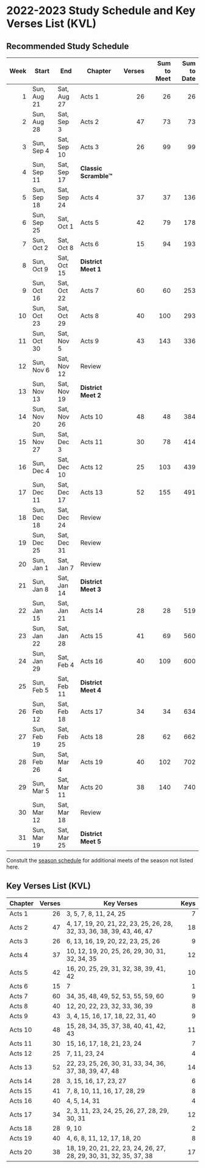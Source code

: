 <!--% hide_header_photo -->

# 2022-2023 Study Schedule and Key Verses List (KVL)

## Recommended Study Schedule

| Week | Start       | End         | Chapter | Verses | Sum to Meet | Sum to Date |
|-----:|-------------|-------------|---------|-------:|------------:|------------:|
|    1 | Sun, Aug 21 | Sat, Aug 27 | Acts 1  |     26 |          26 |          26 |
|    2 | Sun, Aug 28 | Sat, Sep 3  | Acts 2  |     47 |          73 |          73 |
|    3 | Sun, Sep 4  | Sat, Sep 10 | Acts 3  |     26 |          99 |          99 |
|    4 | Sun, Sep 11 | Sat, Sep 17 | **Classic Scramble™**                        ||||
|    5 | Sun, Sep 18 | Sat, Sep 24 | Acts 4  |     37 |          37 |         136 |
|    6 | Sun, Sep 25 | Sat, Oct 1  | Acts 5  |     42 |          79 |         178 |
|    7 | Sun, Oct 2  | Sat, Oct 8  | Acts 6  |     15 |          94 |         193 |
|    8 | Sun, Oct 9  | Sat, Oct 15 | **District Meet 1**                          ||||
|    9 | Sun, Oct 16 | Sat, Oct 22 | Acts 7  |     60 |          60 |         253 |
|   10 | Sun, Oct 23 | Sat, Oct 29 | Acts 8  |     40 |         100 |         293 |
|   11 | Sun, Oct 30 | Sat, Nov 5  | Acts 9  |     43 |         143 |         336 |
|   12 | Sun, Nov 6  | Sat, Nov 12 | Review                                       ||||
|   13 | Sun, Nov 13 | Sat, Nov 19 | **District Meet 2**                          ||||
|   14 | Sun, Nov 20 | Sat, Nov 26 | Acts 10 |     48 |          48 |         384 |
|   15 | Sun, Nov 27 | Sat, Dec 3  | Acts 11 |     30 |          78 |         414 |
|   16 | Sun, Dec 4  | Sat, Dec 10 | Acts 12 |     25 |         103 |         439 |
|   17 | Sun, Dec 11 | Sat, Dec 17 | Acts 13 |     52 |         155 |         491 |
|   18 | Sun, Dec 18 | Sat, Dec 24 | Review                                       ||||
|   19 | Sun, Dec 25 | Sat, Dec 31 | Review                                       ||||
|   20 | Sun, Jan 1  | Sat, Jan 7  | Review                                       ||||
|   21 | Sun, Jan 8  | Sat, Jan 14 | **District Meet 3**                          ||||
|   22 | Sun, Jan 15 | Sat, Jan 21 | Acts 14 |     28 |          28 |         519 |
|   23 | Sun, Jan 22 | Sat, Jan 28 | Acts 15 |     41 |          69 |         560 |
|   24 | Sun, Jan 29 | Sat, Feb 4  | Acts 16 |     40 |         109 |         600 |
|   25 | Sun, Feb 5  | Sat, Feb 11 | **District Meet 4**                          ||||
|   26 | Sun, Feb 12 | Sat, Feb 18 | Acts 17 |     34 |          34 |         634 |
|   27 | Sun, Feb 19 | Sat, Feb 25 | Acts 18 |     28 |          62 |         662 |
|   28 | Sun, Feb 26 | Sat, Mar 4  | Acts 19 |     40 |         102 |         702 |
|   29 | Sun, Mar 5  | Sat, Mar 11 | Acts 20 |     38 |         140 |         740 |
|   30 | Sun, Mar 12 | Sat, Mar 18 | Review                                       ||||
|   31 | Sun, Mar 19 | Sat, Mar 25 | **District Meet 5**                          ||||

Constult the [season schedule](season_schedule.md) for additional meets of the
season not listed here.

## Key Verses List (KVL)

| Chapter | Verses | Key Verses                                                            | Keys |
|---------|-------:|-----------------------------------------------------------------------|-----:|
| Acts 1  |     26 | 3, 5, 7, 8, 11, 24, 25                                                |    7 |
| Acts 2  |     47 | 4, 17, 19, 20, 21, 22, 23, 25, 26, 28, 32, 33, 36, 38, 39, 43, 46, 47 |   18 |
| Acts 3  |     26 | 6, 13, 16, 19, 20, 22, 23, 25, 26                                     |    9 |
| Acts 4  |     37 | 10, 12, 19, 20, 25, 26, 29, 30, 31, 32, 34, 35                        |   12 |
| Acts 5  |     42 | 16, 20, 25, 29, 31, 32, 38, 39, 41, 42                                |   10 |
| Acts 6  |     15 | 7                                                                     |    1 |
| Acts 7  |     60 | 34, 35, 48, 49, 52, 53, 55, 59, 60                                    |    9 |
| Acts 8  |     40 | 12, 20, 22, 23, 32, 33, 36, 39                                        |    8 |
| Acts 9  |     43 | 3, 4, 15, 16, 17, 18, 22, 31, 40                                      |    9 |
| Acts 10 |     48 | 15, 28, 34, 35, 37, 38, 40, 41, 42, 43                                |   11 |
| Acts 11 |     30 | 15, 16, 17, 18, 21, 23, 24                                            |    7 |
| Acts 12 |     25 | 7, 11, 23, 24                                                         |    4 |
| Acts 13 |     52 | 22, 23, 25, 26, 30, 31, 33, 34, 36, 37, 38, 39, 47, 48                |   14 |
| Acts 14 |     28 | 3, 15, 16, 17, 23, 27                                                 |    6 |
| Acts 15 |     41 | 7, 8, 10, 11, 16, 17, 28, 29                                          |    8 |
| Acts 16 |     40 | 4, 5, 14, 31                                                          |    4 |
| Acts 17 |     34 | 2, 3, 11, 23, 24, 25, 26, 27, 28, 29, 30, 31                          |   12 |
| Acts 18 |     28 | 9, 10                                                                 |    2 |
| Acts 19 |     40 | 4, 6, 8, 11, 12, 17, 18, 20                                           |    8 |
| Acts 20 |     38 | 18, 19, 20, 21, 22, 23, 24, 26, 27, 28, 29, 30, 31, 32, 35, 37, 38    |   17 |

